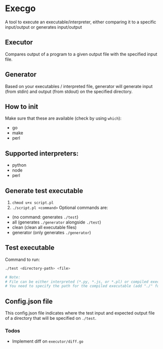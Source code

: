 # Execgo

A tool to execute an executable/interpreter, either comparing it to a specific input/output or generates input/output

## Executor

Compares output of a program to a given output file with the specified input file.

## Generator

Based on your executables / interpreted file, generator will generate input (from stdin) and output (from stdout) on the specified directory.

## How to init

Make sure that these are available (check by using `which`):

- go
- make
- perl

## Supported interpreters:

- python
- node
- perl

## Generate test executable

1. `chmod u+x script.pl`
2. `./script.pl <command>`
   Optional commands are:

- (no command: generates `./test`)
- all (generates `./generator` alongside `./test`)
- clean (clean all executable files)
- generator (only generates `./generator`)

## Test executable

Command to run:

```sh
./test <directory-path> <file>

# Note:
# File can be either interpreted (*.py, *.js, or *.pl) or compiled executable
# You need to specify the path for the compiled executable (add "./" for file in current dir), otherwise error will be thrown.
```

## Config.json file

This config.json file indicates where the test input and expected output file of a directory that will be specified on `./test`.

### Todos

- Implement diff on `executor/diff.go`
